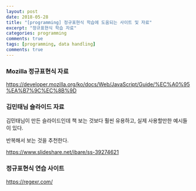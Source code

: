 ```yaml
---
layout: post
date: 2018-05-28
title: "[programming] 정규표현식 학습에 도움되는 사이트 및 자료"
excerpt: "정규표현식 학습 자료"
categories: programming
comments: true
tags: [programming, data handling]
comments: true
---
```




### Mozilla 정규표현식 자료

https://developer.mozilla.org/ko/docs/Web/JavaScript/Guide/%EC%A0%95%EA%B7%9C%EC%8B%9D



### 김민태님 슬라이드 자료

김민태님이 만든 슬라이드인데 책 보는 것보다 훨씬 유용하고, 실제 사용할만한 예시들이 있다.

반복해서 보는 것을 추천한다.

https://www.slideshare.net/ibare/ss-39274621



### 정규표현식 연습 사이트

https://regexr.com/

